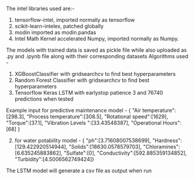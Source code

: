 The intel libraries used are:-
 1) tensorflow-intel, imported normally as tensorflow
 2) scikit-learn-intelex, patched globally
 3) modin imported as modin.pandas
 4) Intel Math Kernel accelerated Numpy, imported normally as Numpy.
    
The models with trained data is saved as pickle file while also uploaded as .py and .ipynb file along with their corresponding datasets
Algorithms used - 
1) XGBoostClassifier with gridsearchcv to find best hyperparameters
2) Random Forest Classifier with gridsearchcv to find best hyperparameters
3) Tensorflow Keras LSTM with earlystop patience 3 and 76740 predictions when tested

Example input
for predictive maintenance model - {     "Air temperature":[298.3],     "Process temperature":[308.5],     "Rotational speed":[1629],     "Torque":[37.1],     "Vibration Levels ":[33.43548387],     "Operational Hours":[68] }

2) for water potability model - { "ph":[3.71608007538699], "Hardness":[129.422920514944], "Solids":[18630.0578579703], "Chloramines":[6.635245883862], "Sulfate":[0], "Conductivity":[592.885359134852], "Turbidity":[4.5006562749424]}

The LSTM model will generate a csv file as output when run
